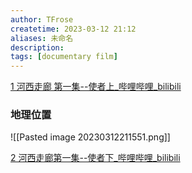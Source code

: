 ```yaml
---
author: TFrose
createtime: 2023-03-12 21:12
aliases: 未命名
description:
tags: [documentary film]
---
```




[1 河西走廊 第一集--使者上_哔哩哔哩_bilibili](https://www.bilibili.com/video/BV1Ca411b727?p=1&vd_source=2029b6b0b60ecbc6cf63989bfa56dd26)
### 地理位置
![[Pasted image 20230312211551.png]]


[2 河西走廊第一集--使者下_哔哩哔哩_bilibili](https://www.bilibili.com/video/BV1Ca411b727?p=2&vd_source=2029b6b0b60ecbc6cf63989bfa56dd26)

